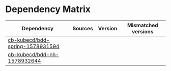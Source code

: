 # Dependency Matrix

Dependency | Sources | Version | Mismatched versions
---------- | ------- | ------- | -------------------
[cb-kubecd/bdd-spring-1578931594](https://github.com/cb-kubecd/bdd-spring-1578931594.git) |  | []() | 
[cb-kubecd/bdd-nh-1578932644](https://github.com/cb-kubecd/bdd-nh-1578932644.git) |  | []() | 
